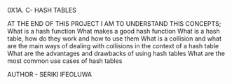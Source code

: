 0X1A. C- HASH TABLES

AT THE END OF THIS PROJECT I AM TO UNDERSTAND THIS CONCEPTS;
What is a hash function
What makes a good hash function
What is a hash table, how do they work and how to use them
What is a collision and what are the main ways of dealing with collisions in the context of a hash table
What are the advantages and drawbacks of using hash tables
What are the most common use cases of hash tables

AUTHOR - SERIKI IFEOLUWA
